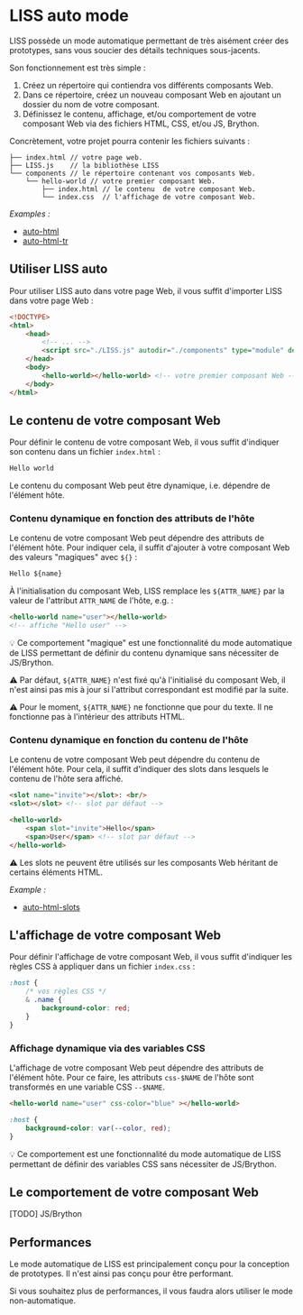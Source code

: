 # LISS auto mode

LISS possède un mode automatique permettant de très aisément créer des prototypes, sans vous soucier des détails techniques sous-jacents.

Son fonctionnement est très simple :
1. Créez un répertoire qui contiendra vos différents composants Web.
2. Dans ce répertoire, créez un nouveau composant Web en ajoutant un dossier du nom de votre composant.
3. Définissez le contenu, affichage, et/ou comportement de votre composant Web via des fichiers HTML, CSS, et/ou JS, Brython.

Concrètement, votre projet pourra contenir les fichiers suivants :

```
├── index.html // votre page web.
├── LISS.js    // la bibliothèse LISS
└── components // le répertoire contenant vos composants Web.
    └── hello-world // votre premier composant Web.
        ├── index.html // le contenu  de votre composant Web.
        └── index.css  // l'affichage de votre composant Web.
```

*Examples :*
- [auto-html](https://denis-migdal.github.io/LISS/dist/dev/pages/playground/?example=auto-html)
- [auto-html-tr](https://denis-migdal.github.io/LISS/dist/dev/pages/playground/?example=auto-html-tr)

## Utiliser LISS auto 

Pour utiliser LISS auto dans votre page Web, il vous suffit d'importer LISS dans votre page Web :

```html
<!DOCTYPE>
<html>
    <head>
        <!-- ... -->
        <script src="./LISS.js" autodir="./components" type="module" defer></script>
    </head>
    <body>
        <hello-world></hello-world> <!-- votre premier composant Web -->
    </body>
</html>
```

## Le contenu de votre composant Web

Pour définir le contenu de votre composant Web, il vous suffit d'indiquer son contenu dans un fichier `index.html` :

```html
Hello world
```

Le contenu du composant Web peut être dynamique, i.e. dépendre de l'élément hôte.

### Contenu dynamique en fonction des attributs de l'hôte

Le contenu de votre composant Web peut dépendre des attributs de l'élément hôte.
Pour indiquer cela, il suffit d'ajouter à votre composant Web des valeurs "magiques" avec `${}` :
```html
Hello ${name}
```

À l'initialisation du composant Web, LISS remplace les `${ATTR_NAME}` par la valeur de l'attribut `ATTR_NAME` de l'hôte, e.g. :
```html
<hello-world name="user"></hello-world>
<!-- affiche "Hello user" -->
```

💡 Ce comportement "magique" est une fonctionnalité du mode automatique de LISS permettant de définir du contenu dynamique sans nécessiter de JS/Brython.

⚠ Par défaut, `${ATTR_NAME}` n'est fixé qu'à l'initialisé du composant Web, il n'est ainsi pas mis à jour si l'attribut correspondant est modifié par la suite.

⚠ Pour le moment, `${ATTR_NAME}` ne fonctionne que pour du texte. Il ne fonctionne pas à l'intérieur des attributs HTML.

### Contenu dynamique en fonction du contenu de l'hôte

Le contenu de votre composant Web peut dépendre du contenu de l'élément hôte. Pour cela, il suffit d'indiquer des slots dans lesquels le contenu de l'hôte sera affiché.

```html
<slot name="invite"></slot>: <br/>
<slot></slot> <!-- slot par défaut -->
```

```html
<hello-world>
    <span slot="invite">Hello</span>
    <span>User</span> <!-- slot par défaut -->
</hello-world>
```

⚠ Les slots ne peuvent être utilisés sur les composants Web héritant de certains éléments HTML.

*Example :*
- [auto-html-slots](https://denis-migdal.github.io/LISS/dist/dev/pages/playground/?example=auto-html-slots)

## L'affichage de votre composant Web

Pour définir l'affichage de votre composant Web, il vous suffit d'indiquer les règles CSS à appliquer dans un fichier `index.css` :

```css
:host {
    /* vos règles CSS */
    & .name {
        background-color: red;
    }
}
```

### Affichage dynamique via des variables CSS

L'affichage de votre composant Web peut dépendre des attributs de l'élément hôte.
Pour ce faire, les attributs `css-$NAME` de l'hôte sont transformés en une variable CSS `--$NAME`.

```html
<hello-world name="user" css-color="blue" ></hello-world>
```

```css
:host {
    background-color: var(--color, red);
}
```

💡 Ce comportement est une fonctionnalité du mode automatique de LISS permettant de définir des variables CSS sans nécessiter de JS/Brython.

## Le comportement de votre composant Web

[TODO] JS/Brython

## Performances

Le mode automatique de LISS est principalement conçu pour la conception de prototypes. Il n'est ainsi pas conçu pour être performant.

Si vous souhaitez plus de performances, il vous faudra alors utiliser le mode non-automatique.